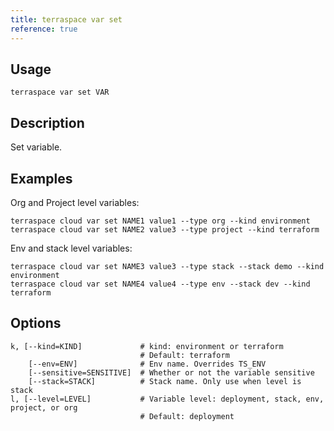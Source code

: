 ```yaml
---
title: terraspace var set
reference: true
---
```


## Usage

    terraspace var set VAR

## Description

Set variable.

## Examples

Org and Project level variables:

    terraspace cloud var set NAME1 value1 --type org --kind environment
    terraspace cloud var set NAME2 value3 --type project --kind terraform

Env and stack level variables:

    terraspace cloud var set NAME3 value3 --type stack --stack demo --kind environment
    terraspace cloud var set NAME4 value4 --type env --stack dev --kind terraform


## Options

```
k, [--kind=KIND]             # kind: environment or terraform
                             # Default: terraform
    [--env=ENV]              # Env name. Overrides TS_ENV
    [--sensitive=SENSITIVE]  # Whether or not the variable sensitive
    [--stack=STACK]          # Stack name. Only use when level is stack
l, [--level=LEVEL]           # Variable level: deployment, stack, env, project, or org
                             # Default: deployment
```

